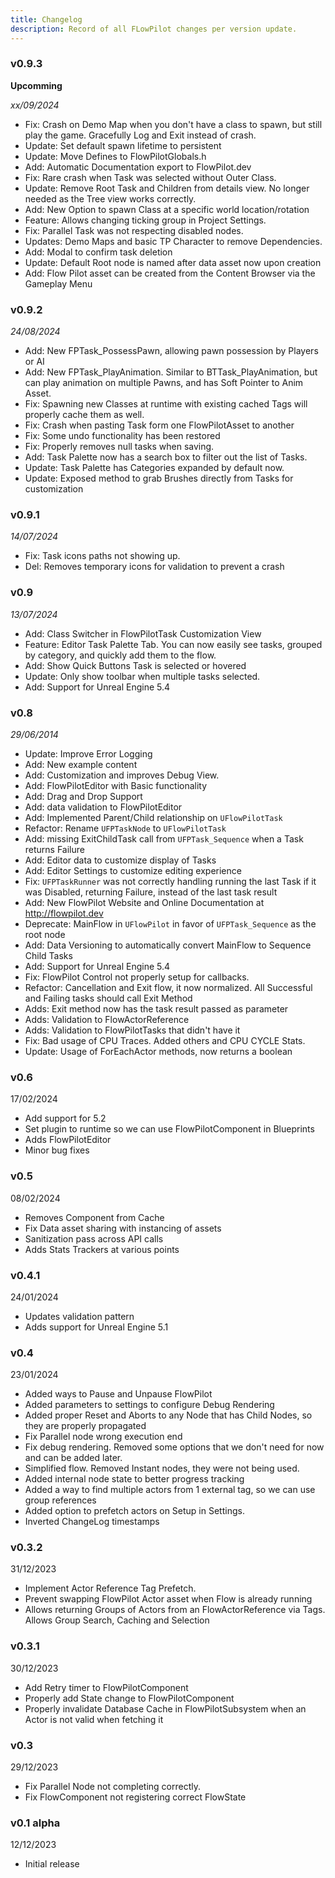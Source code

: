 ```yaml
---
title: Changelog
description: Record of all FLowPilot changes per version update.
---
```


### v0.9.3

**Upcomming**
 
_xx/09/2024_

- Fix: Crash on Demo Map when you don't have a class to spawn, but still play the game. Gracefully Log and Exit instead of crash. 
- Update: Set default spawn lifetime to persistent
- Update: Move Defines to FlowPilotGlobals.h
- Add: Automatic Documentation export to FlowPilot.dev
- Fix: Rare crash when Task was selected without Outer Class.
- Update: Remove Root Task and Children from details view. No longer needed as the Tree view works correctly.
- Add: New Option to spawn Class at a specific world location/rotation
- Feature: Allows changing ticking group in Project Settings.
- Fix: Parallel Task was not respecting disabled nodes.
- Updates: Demo Maps and basic TP Character to remove Dependencies.
- Add: Modal to confirm task deletion
- Update: Default Root node is named after data asset now upon creation
- Add: Flow Pilot asset can be created from the Content Browser via the Gameplay Menu


### v0.9.2

_24/08/2024_

- Add: New FPTask_PossessPawn, allowing pawn possession by Players or AI
- Add: New FPTask_PlayAnimation. Similar to BTTask_PlayAnimation, but can play animation on multiple Pawns, and has Soft Pointer to Anim Asset.
- Fix: Spawning new Classes at runtime with existing cached Tags will properly cache them as well.
- Fix: Crash when pasting Task form one FlowPilotAsset to another
- Fix: Some undo functionality has been restored
- Fix: Properly removes null tasks when saving.
- Add: Task Palette now has a search box to filter out the list of Tasks.
- Update: Task Palette has Categories expanded by default now.
- Update: Exposed method to grab Brushes directly from Tasks for customization


### v0.9.1

_14/07/2024_

- Fix: Task icons paths not showing up.
- Del: Removes temporary icons for validation to prevent a crash


### v0.9

_13/07/2024_

- Add: Class Switcher in FlowPilotTask Customization View
- Feature: Editor Task Palette Tab. You can now easily see tasks, grouped by category, and quickly add them to the flow.
- Add: Show Quick Buttons Task is selected or hovered
- Update: Only show toolbar when multiple tasks selected.
- Add: Support for Unreal Engine 5.4

### v0.8

_29/06/2014_

- Update: Improve Error Logging
- Add: New example content
- Add: Customization and improves Debug View.
- Add: FlowPilotEditor with Basic functionality
- Add: Drag and Drop Support
- Add: data validation to FlowPilotEditor
- Add: Implemented Parent/Child relationship on `UFlowPilotTask`
- Refactor: Rename `UFPTaskNode` to `UFlowPilotTask`
- Add: missing ExitChildTask call from `UFPTask_Sequence` when a Task returns Failure
- Add: Editor data to customize display of Tasks
- Add: Editor Settings to customize editing experience
- Fix: `UFPTaskRunner` was not correctly handling running the last Task if it was Disabled, returning Failure, instead of the last task result
- Add: New FlowPilot Website and Online Documentation at <http://flowpilot.dev>
- Deprecate: MainFlow in `UFlowPilot` in favor of `UFPTask_Sequence` as the root node
- Add: Data Versioning to automatically convert MainFlow to Sequence Child Tasks
- Add: Support for Unreal Engine 5.4
- Fix: FlowPilot Control not properly setup for callbacks.
- Refactor: Cancellation and Exit flow, it now normalized. All Successful and Failing tasks should call Exit Method
- Adds: Exit method now has the task result passed as parameter
- Adds: Validation to FlowActorReference
- Adds: Validation to FlowPilotTasks that didn't have it
- Fix: Bad usage of CPU Traces. Added others and CPU CYCLE Stats.
- Update: Usage of ForEachActor methods, now returns a boolean

### v0.6

17/02/2024

- Add support for 5.2
- Set plugin to runtime so we can use FlowPilotComponent in Blueprints
- Adds FlowPilotEditor
- Minor bug fixes

### v0.5

08/02/2024

- Removes Component from Cache
- Fix Data asset sharing with instancing of assets
- Sanitization pass across API calls
- Adds Stats Trackers at various points

### v0.4.1

24/01/2024

- Updates validation pattern
- Adds support for Unreal Engine 5.1

### v0.4

23/01/2024

- Added ways to Pause and Unpause FlowPilot
- Added parameters to settings to configure Debug Rendering
- Added proper Reset and Aborts to any Node that has Child Nodes, so they are properly propagated
- Fix Parallel node wrong execution end
- Fix debug rendering. Removed some options that we don't need for now and can be added later.
- Simplified flow. Removed Instant nodes, they were not being used.
- Added internal node state to better progress tracking
- Added a way to find multiple actors from 1 external tag, so we can use group references
- Added option to prefetch actors on Setup in Settings.
- Inverted ChangeLog timestamps

### v0.3.2

31/12/2023

- Implement Actor Reference Tag Prefetch.
- Prevent swapping FlowPilot Actor asset when Flow is already running
- Allows returning Groups of Actors from an FlowActorReference via Tags. Allows Group Search, Caching and Selection

### v0.3.1

30/12/2023

- Add Retry timer to FlowPilotComponent
- Properly add State change to FlowPilotComponent
- Properly invalidate Database Cache in FlowPilotSubsystem when an Actor is not valid when fetching it

### v0.3

29/12/2023

- Fix Parallel Node not completing correctly.
- Fix FlowComponent not registering correct FlowState

### v0.1 alpha

12/12/2023

- Initial release
